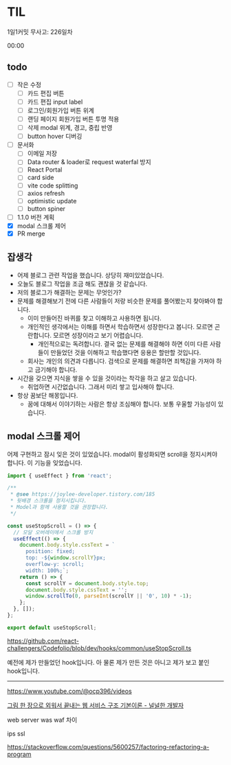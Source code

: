 # TIL

1일1커밋 무사고: 226일차

00:00

## todo

- [ ] 작은 수정
  - [ ] 카드 편집 버튼
  - [ ] 카드 편집 input label
  - [ ] 로그인/회원가입 버튼 위계
  - [ ] 랜딩 페이지 회원가입 버튼 투명 적용
  - [ ] 삭제 modal 위계, 경고, 중립 반영
  - [ ] button hover 디버깅
- [ ] 문서화
  - [ ] 이메일 저장
  - [ ] Data router & loader로 request waterfal 방지
  - [ ] React Portal
  - [ ] card side
  - [ ] vite code splitting
  - [ ] axios refresh
  - [ ] optimistic update
  - [ ] button spiner
- [ ] 1.1.0 버전 계획
- [x] modal 스크롤 제어
- [x] PR merge

## 잡생각

- 어제 블로그 관련 작업을 했습니다. 상당히 재미있었습니다.
- 오늘도 블로그 작업을 조금 해도 괜찮을 것 같습니다.
- 저의 블로그가 해결하는 문제는 무엇인가?
- 문제를 해결해보기 전에 다른 사람들이 저랑 비슷한 문제를 풀어봤는지 찾아봐야 합니다.
  - 이미 만들어진 바퀴를 찾고 이해하고 사용하면 됩니다.
  - 개인적인 생각에서는 이해를 하면서 학습하면서 성장한다고 봅니다. 모르면 곤란합니다. 모르면 성장이라고 보기 어렵습니다.
    - 개인적으로는 독려합니다. 결국 없는 문제를 해결해야 하면 이미 다른 사람들이 만들었던 것을 이해하고 학습했다면 응용은 할만할 것입니다.
  - 회사는 개인의 의견과 다릅니다. 검색으로 문제를 해결하면 죄책감을 가져야 하고 금기해야 합니다.
- 시간을 갖으면 지식을 쌓을 수 있을 것이라는 착각을 하고 살고 있습니다.
  - 취업하면 시간없습니다. 그래서 미리 쌓고 입사해야 합니다.
- 항상 꿈보단 해몽입니다.
  - 꿈에 대해서 이야기하는 사람은 항상 조심해야 합니다. 보통 우울할 가능성이 있습니다.

## modal 스크롤 제어

어제 구현하고 잠시 잊은 것이 있었습니다. modal이 활성화되면 scroll을 정지시켜야 합니다. 이 기능을 잊었습니다.

```ts
import { useEffect } from 'react';

/**
 * @see https://joylee-developer.tistory.com/185
 * 뒷배경 스크롤을 정지시킵니다.
 * Model과 함께 사용할 것을 권장합니다.
 */

const useStopScroll = () => {
  // 모달 오버레이에서 스크롤 방지
  useEffect(() => {
    document.body.style.cssText = `
      position: fixed;
      top: -${window.scrollY}px;
      overflow-y: scroll;
      width: 100%;`;
    return () => {
      const scrollY = document.body.style.top;
      document.body.style.cssText = '';
      window.scrollTo(0, parseInt(scrollY || '0', 10) * -1);
    };
  }, []);
};

export default useStopScroll;
```

https://github.com/react-challengers/Codefolio/blob/dev/hooks/common/useStopScroll.ts

예전에 제가 만들었던 hook입니다. 아 물론 제가 만든 것은 아니고 제가 보고 붙인 hook입니다.

---

https://www.youtube.com/@ocp396/videos

[그림 한 장으로 외워서 끝내는 웹 서비스 구조 기본이론 - 널널한 개발자](https://www.inflearn.com/course/lecture?courseSlug=%EB%84%A4%ED%8A%B8%EC%9B%8C%ED%81%AC-%ED%95%B5%EC%8B%AC%EC%9D%B4%EB%A1%A0-%EA%B8%B0%EC%B4%88&unitId=126849&tab=activity-log)

web server was waf 차이

ips ssl

https://stackoverflow.com/questions/5600257/factoring-refactoring-a-program
